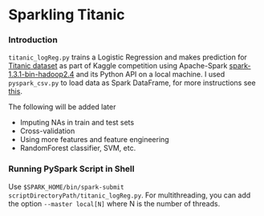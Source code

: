 Sparkling Titanic
=================

### Introduction

`titanic_logReg.py` trains a Logistic Regression and makes prediction for [Titanic dataset](http://kaggle.com/c/titanic/data) as part of Kaggle competition using Apache-Spark [spark-1.3.1-bin-hadoop2.4](http://spark.apache.org/downloads.html) and its Python API on a local machine. I used `pyspark_csv.py` to load data as Spark DataFrame, for more instructions see [this](http://github.com/seahboonsiew/pyspark-csv). 

The following will be added later

*   Imputing NAs in train and test sets
*   Cross-validation
*   Using more features and feature engineering
*   RandomForest classifier, SVM, etc.

### Running PySpark Script in Shell

Use `$SPARK_HOME/bin/spark-submit scriptDirectoryPath/titanic_logReg.py`. For multithreading, you can add the option `--master local[N]` where N is the number of threads.




